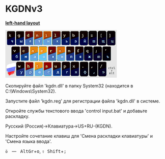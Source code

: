 # KGDNv3

[**left-hand layout**](https://github.com/botchery/KGDNv3)

![Alt text](https://raw.githubusercontent.com/botchery/KGDNv3/master/img.png)

Скопируйте файл 'kgdn.dll' в папку System32 (находится в C:\Windows\System32).

Запустите файл 'kgdn.reg' для регистрации файла 'kgdn.dll' в системе.

Откройте службы текстового ввода 'control input.bat' и добавьте раскладку.

Русский (Россия)→Клавиатура→US+RU-(KGDN).

Настройте сочетание клавиш для 'Смена раскладки клавиатуры' и 'Смена языка ввода'.

`ö`   —   <kbd>AltGr</kbd>+<kbd>o</kbd>, <kbd>⇧ Shift</kbd>+<kbd>;</kbd>
